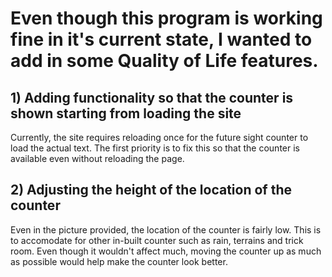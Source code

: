 # Even though this program is working fine in it's current state, I wanted to add in some Quality of Life features.

## 1) Adding functionality so that the counter is shown starting from loading the site

Currently, the site requires reloading once for the future sight counter to load the actual text. The first priority is to fix this so that the counter is available even without reloading the page.

## 2) Adjusting the height of the location of the counter

Even in the picture provided, the location of the counter is fairly low. This is to accomodate for other in-built counter such as rain, terrains and trick room.
Even though it wouldn't affect much, moving the counter up as much as possible would help make the counter look better.
